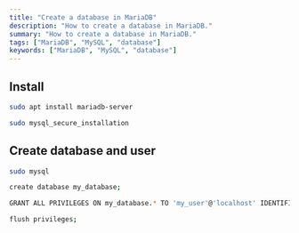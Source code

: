 ```yaml
---
title: "Create a database in MariaDB"
description: "How to create a database in MariaDB."
summary: "How to create a database in MariaDB."
tags: ["MariaDB", "MySQL", "database"]
keywords: ["MariaDB", "MySQL", "database"]
---
```


## Install

```bash
sudo apt install mariadb-server
```

```bash
sudo mysql_secure_installation
```

## Create database and user

```bash
sudo mysql
```

```bash
create database my_database;
```

```bash
GRANT ALL PRIVILEGES ON my_database.* TO 'my_user'@'localhost' IDENTIFIED BY 'my_password' WITH GRANT OPTION;
```

```bash
flush privileges;
```
